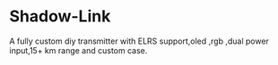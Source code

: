 # Shadow-Link
A fully custom diy transmitter with ELRS support,oled ,rgb ,dual power input,15+ km range and custom case.
